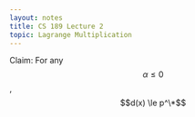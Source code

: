 ```yaml
---
layout: notes
title: CS 189 Lecture 2
topic: Lagrange Multiplication
---
```


Claim: For any $$\alpha \le 0$$, $$d(x) \le p^\*$$
